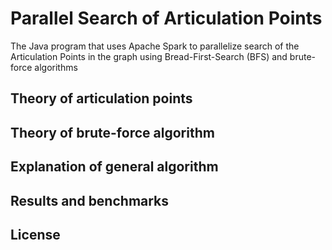# Parallel Search of Articulation Points
The Java program that uses Apache Spark to parallelize search of the Articulation Points in the graph using Bread-First-Search (BFS) and brute-force algorithms

## Theory of articulation points

## Theory of brute-force algorithm

## Explanation of general algorithm

## Results and benchmarks

## License
